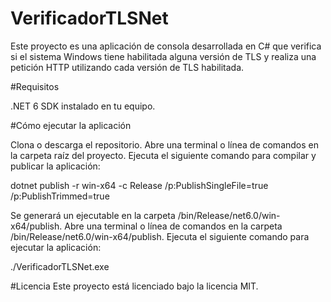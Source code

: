 # VerificadorTLSNet
Este proyecto es una aplicación de consola desarrollada en C# que verifica si el sistema Windows tiene habilitada alguna versión de TLS y realiza una petición HTTP utilizando cada versión de TLS habilitada.

#Requisitos

.NET 6 SDK instalado en tu equipo.

#Cómo ejecutar la aplicación

Clona o descarga el repositorio.
Abre una terminal o línea de comandos en la carpeta raíz del proyecto.
Ejecuta el siguiente comando para compilar y publicar la aplicación:

dotnet publish -r win-x64 -c Release /p:PublishSingleFile=true /p:PublishTrimmed=true

Se generará un ejecutable en la carpeta /bin/Release/net6.0/win-x64/publish.
Abre una terminal o línea de comandos en la carpeta /bin/Release/net6.0/win-x64/publish.
Ejecuta el siguiente comando para ejecutar la aplicación:

./VerificadorTLSNet.exe

#Licencia
Este proyecto está licenciado bajo la licencia MIT.